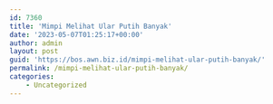 ```yaml
---
id: 7360
title: 'Mimpi Melihat Ular Putih Banyak'
date: '2023-05-07T01:25:17+00:00'
author: admin
layout: post
guid: 'https://bos.awn.biz.id/mimpi-melihat-ular-putih-banyak/'
permalink: /mimpi-melihat-ular-putih-banyak/
categories:
    - Uncategorized
---
```


